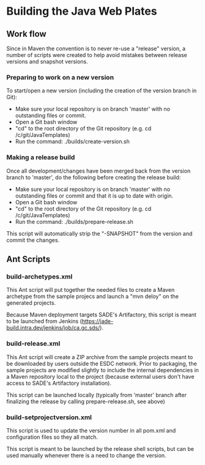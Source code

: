 # Building the Java Web Plates

## Work flow

Since in Maven the convention is to never re-use a "release" version, a number
of scripts were created to help avoid mistakes between release versions and
snapshot versions.

### Preparing to work on a new version

To start/open a new version (including the creation of the version branch in Git):

- Make sure your local repository is on branch 'master' with no outstanding 
  files or commit.
- Open a Git bash window
- "cd" to the root directory of the Git repository (e.g. cd /c/git/JavaTemplates)
- Run the command: ./builds/create-version.sh


### Making a release build

Once all development/changes have been merged back from the version branch
to 'master', do the following before creating the release build:

- Make sure your local repository is on branch 'master' with no outstanding 
  files or commit and that it is up to date with origin.
- Open a Git bash window
- "cd" to the root directory of the Git repository (e.g. cd /c/git/JavaTemplates)
- Run the command: ./builds/prepare-release.sh

This script will automatically strip the "-SNAPSHOT" from the version and
commit the changes.


## Ant Scripts

### build-archetypes.xml

This Ant script will put together the needed files to create a Maven archetype
from the sample projecs and launch a "mvn deloy" on the generated projects.

Because Maven deployment targets SADE's Artifactory, this script is meant to be
launched from Jenkins (https://jade-build.intra.dev/jenkins/job/ca.gc.sds/).

### build-release.xml

This Ant script will create a ZIP archive from the sample projects meant to be
downloaded by users outside the ESDC network.  Prior to packaging, the sample
projects are modified slightly to include the internal dependencies in a 
Maven repository local to the project (because external users don't have 
access to SADE's Artifactory installation).

This script can be launched locally (typically from 'master' branch after 
finalizing the release by calling prepare-release.sh, see above) 

### build-setprojectversion.xml

This script is used to update the version number in all pom.xml and
configuration files so they all match.  

This script is meant to be launched by the release shell scripts, but can be 
used manually whenever there is a need to change the version.
